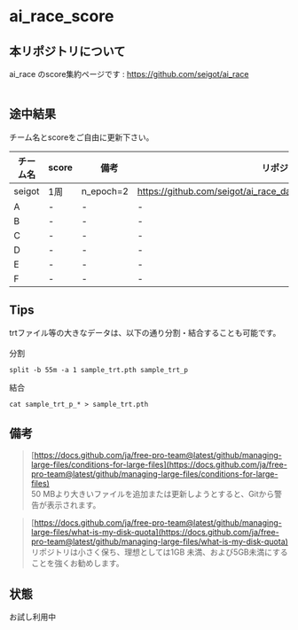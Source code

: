# ai_race_score

## 本リポジトリについて
ai_race のscore集約ページです : https://github.com/seigot/ai_race <br>
<br>
## 途中結果

チーム名とscoreをご自由に更新下さい。 <br>

|  チーム名  |  score  |　備考  |  リポジトリURL等  |
| ---- | ---- | ---- | ---- |
|  seigot  |  1周  |  n_epoch=2  |  https://github.com/seigot/ai_race_data_sample/blob/main/model/sample.pth  |
|  A  |  -  |  -  |  -  |
|  B  |  -  |  -  |  -  |
|  C  |  -  |  -  |  -  |
|  D  |  -  |  -  |  -  |
|  E  |  -  |  -  |  -  |
|  F  |  -  |  -  |  -  |

## Tips

trtファイル等の大きなデータは、以下の通り分割・結合することも可能です。<br>
<br>
分割<br>

```
split -b 55m -a 1 sample_trt.pth sample_trt_p
```

結合

```
cat sample_trt_p_* > sample_trt.pth
```

## 備考
> [https://docs.github.com/ja/free-pro-team@latest/github/managing-large-files/conditions-for-large-files](https://docs.github.com/ja/free-pro-team@latest/github/managing-large-files/conditions-for-large-files) <br>
> 50 MBより大きいファイルを追加または更新しようとすると、Gitから警告が表示されます。<br>

> [https://docs.github.com/ja/free-pro-team@latest/github/managing-large-files/what-is-my-disk-quota](https://docs.github.com/ja/free-pro-team@latest/github/managing-large-files/what-is-my-disk-quota) <br>
> リポジトリは小さく保ち、理想としては1GB 未満、および5GB未満にすることを強くお勧めします。<br>

## 状態
お試し利用中
